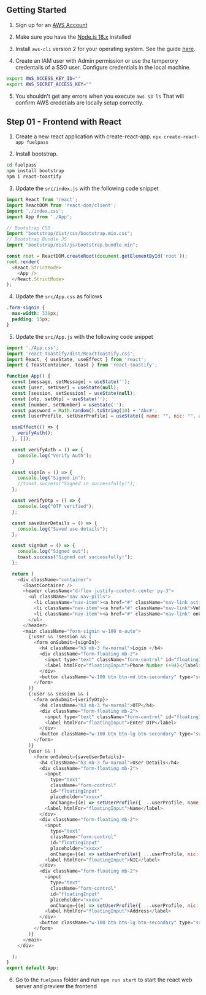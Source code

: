 ## Getting Started

1. Sign up for an [AWS Account](https://aws.amazon.com/premiumsupport/knowledge-center/create-and-activate-aws-account)

2. Make sure you have the [Node.js 18.x](https://nodejs.org/en/) installed

3. Install `aws-cli` version 2 for your operating system. See the guide [here](https://docs.aws.amazon.com/cli/latest/userguide/getting-started-install.html#getting-started-install-instructions). 

4. Create an IAM user with Admin permission or use the temperory credentails of a SSO user. Configure  credentials in the local machine. 
```sh
export AWS_ACCESS_KEY_ID=""
export AWS_SECRET_ACCESS_KEY=""
```

5. You shouldn't get any errors when you execute `aws s3 ls` That will confirm AWS credetials are locally setup correctly. 

## Step 01 - Frontend with React

1. Create a new react application with create-react-app. `npx create-react-app fuelpass`

2. Install bootstrap. 
``` sh
cd fuelpass
npm install bootstrap
npm i react-toastify
``` 

3. Update the `src/index.js` with the following code snippet

```javascript
import React from 'react';
import ReactDOM from 'react-dom/client';
import './index.css';
import App from './App';

// Bootstrap CSS
import "bootstrap/dist/css/bootstrap.min.css";
// Bootstrap Bundle JS
import "bootstrap/dist/js/bootstrap.bundle.min";

const root = ReactDOM.createRoot(document.getElementById('root'));
root.render(
  <React.StrictMode>
    <App />
  </React.StrictMode>
);
```

4. Update the `src/App.css` as follows
```css
.form-signin {
  max-width: 330px;
  padding: 15px;
}
```

5. Update the `src/App.js` with the following code snippet
```javascript
import './App.css';
import 'react-toastify/dist/ReactToastify.css';
import React, { useState, useEffect } from 'react';
import { ToastContainer, toast } from 'react-toastify';

function App() {
  const [message, setMessage] = useState('');
  const [user, setUser] = useState(null);
  const [session, setSession] = useState(null);
  const [otp, setOtp] = useState('');
  const [number, setNumber] = useState('');
  const password = Math.random().toString(10) + 'Abc#';
  const [userProfile, setUserProfile] = useState({ name: "", nic: "", address: "" });

  useEffect(() => {
    verifyAuth();
  }, []);

  const verifyAuth = () => {
    console.log("Verify Auth");
  }

  const signIn = () => {
    console.log("Signed in");
    //toast.success("Signed in successfully!");
  };

  const verifyOtp = () => {
    console.log("OTP verified");
  };

  const saveUserDetails = () => {
    console.log("Saved use details");
  };

  const signOut = () => {
    console.log("Signed out");
    toast.success("Signed out successfully!");
  };

  return (
    <div className="container">
      <ToastContainer />
      <header className="d-flex justify-content-center py-3">
        <ul className="nav nav-pills">
          <li className="nav-item"><a href="#" className="nav-link active" aria-current="page">Personal Details</a></li>
          <li className="nav-item"><a href="#" className="nav-link">Vehicle Details</a></li>
          <li className="nav-item"><a href="#" className="nav-link" onClick={signOut}>Sign Out</a></li>
        </ul>
      </header>
      <main className="form-signin w-100 m-auto">
        {!user && !session && (
          <form onSubmit={signIn}>
            <h4 className="h3 mb-3 fw-normal">Login </h4>
            <div className="form-floating mb-2">
              <input type="text" className="form-control" id="floatingInput" placeholder="xxxxx" />
              <label htmlFor="floatingInput">Phone Number (+94)</label>
            </div>
            <button className="w-100 btn btn-md btn-secondary" type="submit">Get OTP</button>
          </form>
        )}
        {!user && session && (
          <form onSubmit={verifyOtp}>
            <h4 className="h3 mb-3 fw-normal">OTP</h4>
            <div className="form-floating mb-2">
              <input type="text" className="form-control" id="floatingInput" placeholder="xxxxx" />
              <label htmlFor="floatingInput">Enter OTP</label>
            </div>
            <button className="w-100 btn btn-lg btn-secondary" type="submit">Confirm</button>
          </form>
        )}
        {user && (
          <form onSubmit={saveUserDetails}>
            <h4 className="h3 mb-3 fw-normal">User Details</h4>
            <div className="form-floating mb-2">
              <input
                type="text"
                className="form-control"
                id="floatingInput"
                placeholder="xxxxx"
                onChange={(e) => setUserProfile({ ...userProfile, name: e.target.value })} />
              <label htmlFor="floatingInput">Name</label>
            </div>
            <div className="form-floating mb-2">
              <input
                type="text"
                className="form-control"
                id="floatingInput"
                placeholder="xxxxx"
                onChange={(e) => setUserProfile({ ...userProfile, nic: e.target.value })} />
              <label htmlFor="floatingInput">NIC</label>
            </div>
            <div className="form-floating mb-2">
              <input
                type="text"
                className="form-control"
                id="floatingInput"
                placeholder="xxxxx"
                onChange={(e) => setUserProfile({ ...userProfile, nic: e.target.value })} />/>
              <label htmlFor="floatingInput">Address</label>
            </div>
            <button className="w-100 btn btn-lg btn-secondary" type="submit">Save</button>
          </form>
        )}
      </main>
    </div>

  );
}
export default App;
```

6. Go to the `fuelpass` folder and run `npm run start` to start the react web server and preview the frontend 